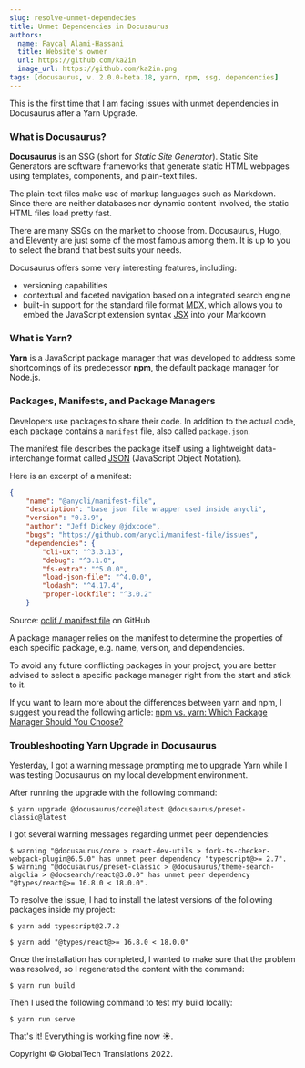 ```yaml
---
slug: resolve-unmet-dependecies
title: Unmet Dependencies in Docusaurus 
authors:
  name: Faycal Alami-Hassani
  title: Website's owner
  url: https://github.com/ka2in
  image_url: https://github.com/ka2in.png
tags: [docusaurus, v. 2.0.0-beta.18, yarn, npm, ssg, dependencies]
---
```


This is the first time that I am facing issues with unmet dependencies in Docusaurus after a Yarn Upgrade.

### What is Docusaurus?

**Docusaurus** is an SSG (short for *Static Site Generator*). Static Site Generators are software frameworks that generate static HTML webpages using templates, components, and plain-text files. 

The plain-text files make use of markup languages such as Markdown. Since there are neither databases nor dynamic content involved, the static HTML files load pretty fast.

There are many SSGs on the market to choose from. Docusaurus, Hugo, and Eleventy are just some of the most famous among them. It is up to you to select the brand that best suits your needs.

Docusaurus offers some very interesting features, including:
- versioning capabilities
- contextual and faceted navigation based on a integrated search engine
- built-in support for the standard file format [MDX](https://mdxjs.com/docs/what-is-mdx/), which allows you to embed the JavaScript extension syntax [JSX](https://facebook.github.io/jsx/) into your Markdown

### What is Yarn?   

**Yarn** is a JavaScript package manager that was developed to address some shortcomings of its predecessor **npm**, the default package manager for Node.js. 

### Packages, Manifests, and Package Managers

Developers use packages to share their code. In addition to the actual code, each package contains a `manifest` file, also called `package.json`. 

The manifest file describes the package itself using a lightweight data-interchange format called [JSON](https://www.json.org/json-en.html) (JavaScript Object Notation). 

Here is an excerpt of a manifest:

```json
{
    "name": "@anycli/manifest-file",
    "description": "base json file wrapper used inside anycli",
    "version": "0.3.9",
    "author": "Jeff Dickey @jdxcode",
    "bugs": "https://github.com/anycli/manifest-file/issues",
    "dependencies": {
        "cli-ux": "^3.3.13",
        "debug": "^3.1.0",
        "fs-extra": "^5.0.0",
        "load-json-file": "^4.0.0",
        "lodash": "^4.17.4",
        "proper-lockfile": "^3.0.2"
    }
```  

Source: [oclif / manifest file](https://github.com/oclif/manifest-file/blob/master/package.json) on GitHub

A package manager relies on the manifest to determine the properties of each specific package, e.g. name, version, and dependencies.

To avoid any future conflicting packages in your project, you are better advised to select a specific package manager right from the start and stick to it.  

If you want to learn more about the differences between yarn and npm, I suggest you read the following article: [npm vs. yarn: Which Package Manager Should You Choose?](https://www.whitesourcesoftware.com/free-developer-tools/blog/npm-vs-yarn-which-should-you-choose/)

### Troubleshooting Yarn Upgrade in Docusaurus 

Yesterday, I got a warning message prompting me to upgrade Yarn while I was testing Docusaurus on my local development environment.

After running the upgrade with the following command:

```console
$ yarn upgrade @docusaurus/core@latest @docusaurus/preset-classic@latest
```

I got several warning messages regarding unmet peer dependencies:

```console
$ warning "@docusaurus/core > react-dev-utils > fork-ts-checker-webpack-plugin@6.5.0" has unmet peer dependency "typescript@>= 2.7".
$ warning "@docusaurus/preset-classic > @docusaurus/theme-search-algolia > @docsearch/react@3.0.0" has unmet peer dependency "@types/react@>= 16.8.0 < 18.0.0".
```

To resolve the issue, I had to install the latest versions of the following packages inside my project:

```console
$ yarn add typescript@2.7.2
```

```console
$ yarn add "@types/react@>= 16.8.0 < 18.0.0"
```

Once the installation has completed, I wanted to make sure that the problem was resolved, so I regenerated the content with the command:

```console
$ yarn run build
```

Then I used the following command to test my build locally:

```console 
$ yarn run serve
```

That's it! Everything is working fine now ☀️.


Copyright © GlobalTech Translations 2022.